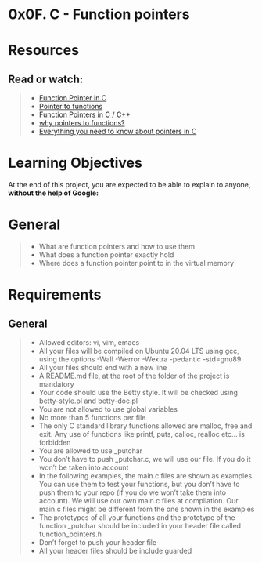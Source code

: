 # **0x0F. C - Function pointers**

# **Resources**

## **Read or watch:**

>
> - <span style="coor:red;">[Function Pointer in C](https://www.geeksforgeeks.org/function-pointer-in-c/ )</span>
> - <span style="coor:red;">[Pointer to functions](https://publications.gbdirect.co.uk//c_book/chapter5/function_pointers.html ) </span>
> - <span style="coor:red;">[Function Pointers in C / C++](https://www.youtube.com/watch?v=ynYtgGUNelE ) </span>
> - <span style="coor:red;">[why pointers to functions?](https://www.youtube.com/watch?v=sxTFSDAZM8s )</span>
> - <span style="coor:red;">[Everything you need to know about pointers in C](https://boredzo.org/pointers/ ) </span>


# **Learning Objectives**

At the end of this project, you are expected to be able to explain to anyone, **without the help of Google:**

# **General**

>
> - What are function pointers and how to use them
> - What does a function pointer exactly hold
> - Where does a function pointer point to in the virtual memory

# **Requirements**

## **General**

>
> - Allowed editors: vi, vim, emacs 
> - All your files will be compiled on Ubuntu 20.04 LTS using gcc, using the options -Wall -Werror -Wextra -pedantic -std=gnu89
> - All your files should end with a new line
> - A README.md file, at the root of the folder of the project is mandatory
> - Your code should use the Betty style. It will be checked using betty-style.pl and betty-doc.pl
> - You are not allowed to use global variables
> - No more than 5 functions per file
> - The only C standard library functions allowed are malloc, free and exit. Any use of functions like printf, puts, calloc, realloc etc… is forbidden
> - You are allowed to use _putchar
> - You don’t have to push _putchar.c, we will use our file. If you do it won’t be taken into account
> - In the following examples, the main.c files are shown as examples. You can use them to test your functions, but you don’t have to push them to your repo (if you do we won’t take them into account). We will use our own main.c files at compilation. Our main.c files might be different from the one shown in the examples
> - The prototypes of all your functions and the prototype of the function _putchar should be included in your header file called function_pointers.h
> - Don’t forget to push your header file
> - All your header files should be include guarded
